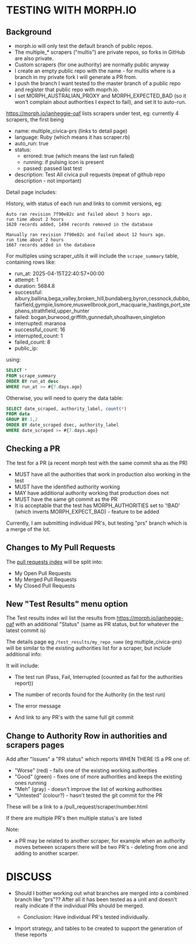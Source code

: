 TESTING WITH MORPH.IO
=====================

Background
----------

* morph.io will only test the default branch of public repos.
* The multiple_* scrapers ("multis") are private repos, so forks in GitHub are also private.
* Custom scrapers (for one authority) are normally public anyway
* I create an empty public repo with the name <scraper>-<branch> for multis
  where <branch> is a branch in my private fork I will generate a PR from.
* I push the branch I want tested to the master branch of a public repo and
  register that public repo with moprh.io.
* I set MORPH_AUSTRALIAN_PROXY and MORPH_EXPECTED_BAD (so it won't complain
  about authorities I expect to fail), and set it to auto-run.

https://morph.io/ianheggie-oaf lists scrapers under test, eg: currently 4 scrapers, the first being

* name: multiple_civica-prs (links to detail page)
* language: Ruby (which means it has scraper.rb)
* auto_run: true
* status:
    * errored: true (which means the last run failed)
    * running: if pulsing icon is present
    * passed: passed last test
* description: Test All civica pull requests (repeat of github repo description - not important)

Detail page includes:

History, with status of each run and links to commit versions, eg:
```
Auto ran revision 7f90e82c and failed about 3 hours ago.
run time about 2 hours
1620 records added, 1494 records removed in the database

Manually ran revision 7f90e82c and failed about 12 hours ago.
run time about 2 hours
1667 records added in the database
```

For multiples using scraper_utils it will include the `scrape_summary` table, containing rows like:

* run_at: 2025-04-15T22:40:57+00:00
* attempt: 1
* duration: 5684.8
* successful: albury,ballina,bega_valley,broken_hill,bundaberg,byron,cessnock,dubbo,fairfield,gympie,lismore,muswellbrook,port_macquarie_hastings,port_stephens,strathfield,upper_hunter
* failed: bogan,burwood,griffith,gunnedah,shoalhaven,singleton
* interrupted: maranoa
* successful_count: 16
* interrupted_count: 1
* failed_count: 8
* public_ip:

using:

```sql
SELECT * 
FROM scrape_summary 
ORDER BY run_at desc 
WHERE run_at >= #{7.days.ago} 
```

Otherwise, you will need to query the data table:

```sql
SELECT date_scraped, authority_label, count(*) 
FROM data 
GROUP BY 1,2
ORDER BY date_scraped dsec, authority_label 
WHERE date_scraped >= #{7.days.ago} 
```

Checking a PR
-------------

The test for a PR (a recent morph test with the same commit sha as the PR)

* MUST have all the authorities that work in production also working in the test
* MUST have the identified authority working
* MAY have additional authority working that production does not
* MUST have the same git commit as the PR
* It is acceptable that the test has MORPH_AUTHORITIES set to '!BAD' (which inverts MORPH_EXPECT_BAD) - feature to be added 

Currently, I am submitting individual PR's, but testing "prs" branch which is a merge of the lot.

Changes to My Pull Requests
--------------------------

The [pull requests index](https://plannies-mate.thesite.info/pull_requests) 
will be split into:

* My Open Pull Requests
* My Merged Pull Requests
* My Closed Pull Requests

New "Test Results" menu option
------------------------------

The Test results index wil list the results from https://morph.io/ianheggie-oaf with 
an additional "Status" (same as PR status, but for whatever the latest commit is)  

The details page eg `/test_results/my_repo_name` (eg multiple_civica-prs) 
will be similar to the existing authorities list for a scraper, but include additional info:

It will include:

* The test run (Pass, Fail, Interrupted (counted as fail for the authorities report))
* The number of records found for the Authority (in the test run)
* The error message

* And link to any PR's with the same full git commit

Change to Authority Row in authorities and scrapers pages
---------------------------------------------------------

Add after "Issues" a "PR status" which reports WHEN THERE IS a PR one of:

* "Worse" (red) - fails one of the existing working authorities
* "Good" (green) - fixes one of more authorities and keeps the existing ones running
* "Meh" (gray) - doesn't improve the list of working authorities
* "Untested" (colour?) - hasn't tested the git commit for the PR

These will be a link to a /pull_request/scraper/number.html 

If there are multiple PR's then multiple status's are listed

Note:

* a PR may be related to another scraper, for example
  when an authority moves between scrapers there will be two PR's -
  deleting from one and adding to another scarper.

DISCUSS
=======

* Should I bother working out what branches are merged into a combined branch like "prs"??
  After all it has been tested as a unit and doesn't really indicate if the individual PRs should be merged.
  * Conclusion: Have individual PR's tested individually.

* Import strategy, and tables to be created to support the generation of these reports

